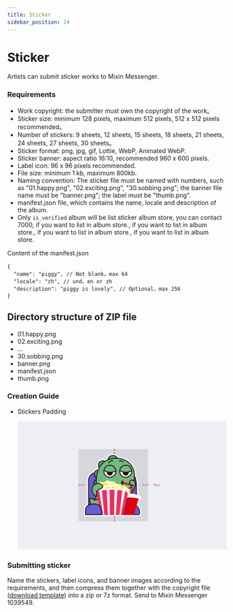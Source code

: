 ```yaml
---
title: Sticker
sidebar_position: 14
---
```


# Sticker

Artists can submit sticker works to Mixin Messenger.

### Requirements

- Work copyright: the submitter must own the copyright of the work。
- Sticker size: minimum 128 pixels, maximum 512 pixels, 512 x 512 pixels recommended。
- Number of stickers: 9 sheets, 12 sheets, 15 sheets, 18 sheets, 21 sheets, 24 sheets, 27 sheets, 30 sheets。
- Sticker format: png, jpg, gif, Lottie, WebP, Animated WebP.
- Sticker banner: aspect ratio 16:10, recommended 960 x 600 pixels.
- Label icon: 96 x 96 pixels recommended.
- File size: minimum 1 kb, maximum 800kb.
- Naming convention: The sticker file must be named with numbers, such as "01.happy.png", "02.exciting.png", "30.sobbing.png"; the banner file name must be "banner.png"; the label must be "thumb.png".
- manifest.json file, which contains the name, locale and description of the album.
- Only `is_verified` album will be list sticker album store, you can contact 7000, if you want to list in album store., if you want to list in album store., if you want to list in album store., if you want to list in album store.

Content of the manifest.json

```
{
  "name": "piggy", // Not blank，max 64
  "locale": "zh", // und，en or zh
  "description": "piggy is lovely", // Optional，max 256
}
```

## Directory structure of ZIP file

- 01.happy.png
- 02.exciting.png
- ...
- 30.sobbing.png
- banner.png
- manifest.json
- thumb.png


### Creation Guide

- Stickers Padding

  ![Sticker-padding](./sticker-padding.png)

### Submitting sticker

Name the stickers, label icons, and banner images according to the requirements, and then compress them together with the copyright file ([download template](http://www.mixinbots.com/docs/sticker-copyright-notice.doc)) into a zip or 7z format. Send to Mixin Messenger 1039549.
